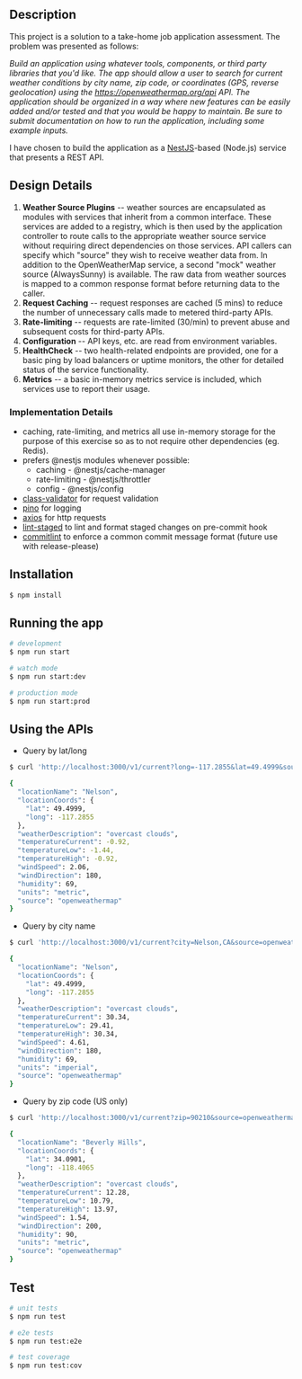 ## Description

This project is a solution to a take-home job application assessment. The problem was presented as follows:

*Build an application using whatever tools, components, or third party libraries that you'd like. The app
should allow a user to search for current weather conditions by city name, zip code, or coordinates
(GPS, reverse geolocation) using the https://openweathermap.org/api API. The application should be
organized in a way where new features can be easily added and/or tested and that you would be
happy to maintain. Be sure to submit documentation on how to run the application, including some
example inputs.*

I have chosen to build the application as a [NestJS](https://docs.nestjs.com)-based (Node.js) service that presents a REST API.

## Design Details

1. **Weather Source Plugins** -- weather sources are encapsulated as modules with services
that inherit from a common interface. These services are added to a registry, which is
then used by the application controller to route calls to the appropriate weather source
service without requiring direct dependencies on those services. API callers can specify
which "source" they wish to receive weather data from. In addition to the OpenWeatherMap
service, a second "mock" weather source (AlwaysSunny) is available. The raw data from
weather sources is mapped to a common response format before returning data to the caller.
2. **Request Caching** -- request responses are cached (5 mins) to reduce the number of
unnecessary calls made to metered third-party APIs.
3. **Rate-limiting** -- requests are rate-limited (30/min) to prevent abuse and subsequent
costs for third-party APIs.
4. **Configuration** -- API keys, etc. are read from environment variables.
5. **HealthCheck** -- two health-related endpoints are provided, one for a basic ping by
load balancers or uptime monitors, the other for detailed status of the service functionality.
6. **Metrics** -- a basic in-memory metrics service is included, which services use to
report their usage.

### Implementation Details

- caching, rate-limiting, and metrics all use in-memory storage for the purpose of this exercise so as to not require other dependencies (eg. Redis).
- prefers @nestjs modules whenever possible:
  - caching - @nestjs/cache-manager
  - rate-limiting - @nestjs/throttler
  - config - @nestjs/config
- [class-validator](https://github.com/typestack/class-validator#readme) for request validation
- [pino](https://getpino.io) for logging
- [axios](https://axios-http.com) for http requests
- [lint-staged](https://github.com/lint-staged/lint-staged#readme) to lint and format staged changes on pre-commit hook
- [commitlint](https://commitlint.js.org) to enforce a common commit message format (future use with release-please)

## Installation

```bash
$ npm install
```

## Running the app

```bash
# development
$ npm run start

# watch mode
$ npm run start:dev

# production mode
$ npm run start:prod
```

## Using the APIs

- Query by lat/long
```bash
$ curl 'http://localhost:3000/v1/current?long=-117.2855&lat=49.4999&source=openweathermap'                                                                                                                                ─╯

{
  "locationName": "Nelson",
  "locationCoords": {
    "lat": 49.4999,
    "long": -117.2855
  },
  "weatherDescription": "overcast clouds",
  "temperatureCurrent": -0.92,
  "temperatureLow": -1.44,
  "temperatureHigh": -0.92,
  "windSpeed": 2.06,
  "windDirection": 180,
  "humidity": 69,
  "units": "metric",
  "source": "openweathermap"
}
```

- Query by city name
```bash
$ curl 'http://localhost:3000/v1/current?city=Nelson,CA&source=openweathermap&units=imperial'

{
  "locationName": "Nelson",
  "locationCoords": {
    "lat": 49.4999,
    "long": -117.2855
  },
  "weatherDescription": "overcast clouds",
  "temperatureCurrent": 30.34,
  "temperatureLow": 29.41,
  "temperatureHigh": 30.34,
  "windSpeed": 4.61,
  "windDirection": 180,
  "humidity": 69,
  "units": "imperial",
  "source": "openweathermap"
}
```

- Query by zip code (US only)
```bash
$ curl 'http://localhost:3000/v1/current?zip=90210&source=openweathermap'

{
  "locationName": "Beverly Hills",
  "locationCoords": {
    "lat": 34.0901,
    "long": -118.4065
  },
  "weatherDescription": "overcast clouds",
  "temperatureCurrent": 12.28,
  "temperatureLow": 10.79,
  "temperatureHigh": 13.97,
  "windSpeed": 1.54,
  "windDirection": 200,
  "humidity": 90,
  "units": "metric",
  "source": "openweathermap"
}
```


## Test

```bash
# unit tests
$ npm run test

# e2e tests
$ npm run test:e2e

# test coverage
$ npm run test:cov
```
